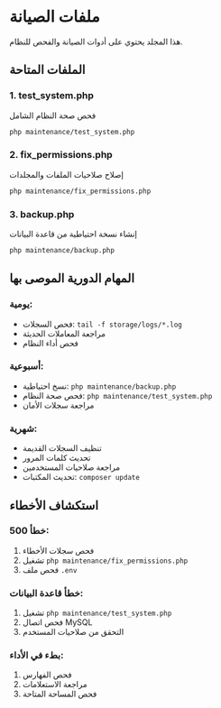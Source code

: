 # ملفات الصيانة

هذا المجلد يحتوي على أدوات الصيانة والفحص للنظام.

## الملفات المتاحة

### 1. test_system.php
فحص صحة النظام الشامل
```bash
php maintenance/test_system.php
```

### 2. fix_permissions.php
إصلاح صلاحيات الملفات والمجلدات
```bash
php maintenance/fix_permissions.php
```

### 3. backup.php
إنشاء نسخة احتياطية من قاعدة البيانات
```bash
php maintenance/backup.php
```

## المهام الدورية الموصى بها

### يومية:
- فحص السجلات: `tail -f storage/logs/*.log`
- مراجعة المعاملات الحديثة
- فحص أداء النظام

### أسبوعية:
- نسخ احتياطية: `php maintenance/backup.php`
- فحص صحة النظام: `php maintenance/test_system.php`
- مراجعة سجلات الأمان

### شهرية:
- تنظيف السجلات القديمة
- تحديث كلمات المرور
- مراجعة صلاحيات المستخدمين
- تحديث المكتبات: `composer update`

## استكشاف الأخطاء

### خطأ 500:
1. فحص سجلات الأخطاء
2. تشغيل `php maintenance/fix_permissions.php`
3. فحص ملف `.env`

### خطأ قاعدة البيانات:
1. تشغيل `php maintenance/test_system.php`
2. فحص اتصال MySQL
3. التحقق من صلاحيات المستخدم

### بطء في الأداء:
1. فحص الفهارس
2. مراجعة الاستعلامات
3. فحص المساحة المتاحة